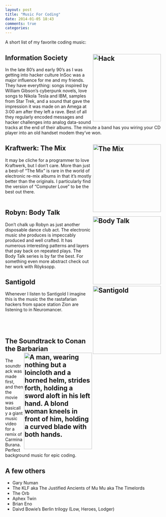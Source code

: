 ```yaml
---
layout: post
title: "Music For Coding"
date: 2014-01-05 18:43
comments: true
categories:
---
```

A short list of my favorite coding music:

## Information Society <img alt="Hack" align="right" src="http://upload.wikimedia.org/wikipedia/en/thumb/2/2d/Hack_InSoc_cover.jpg/220px-Hack_InSoc_cover.jpg" width="220" height="218" />
In the late 80’s and early 90’s as I was getting into hacker culture InSoc was a major influence for me and my friends. They have everything: songs inspired by William Gibson’s cyberpunk novels, love songs to Nikola Tesla and IBM, samples from Star Trek, and a sound that gave the impression it was made on an Amega at 3:00 am after they left a rave. Best of all they regularly encoded messages and hacker challenges into analog data-sound tracks at the end of their albums. The minute a band has you wiring your CD player into an old handset modem they’ve won.

## Kraftwerk: The Mix <img alt="The Mix" align="right" src="http://upload.wikimedia.org/wikipedia/en/thumb/0/00/The_Mix.jpg/220px-The_Mix.jpg" width="220" height="219" />
It may be cliche for a programmer to love Kraftwerk, but I don’t care. More than just a best-of “The Mix” is rare in the world of electronic re-mix albums in that it’s mostly better than the originals. I particularly find the version of “Computer Love” to be the best out there.
<br /><br />

## Robyn: Body Talk <img alt="Body Talk"  align="right" src="http://upload.wikimedia.org/wikipedia/en/thumb/7/70/Body_Talk.jpg/220px-Body_Talk.jpg" width="220" height="220" class="thumbborder" />
Don’t chalk up Robyn as just another disposable  dance club act. The electronic music she produces is impeccably produced and well crafted. It has numerous interesting patterns and layers that pay back on repeated plays. The Body Talk series is by far the best. For something even more abstract check out her work with Röyksopp.

## Santigold <img alt="Santigold" align="right" src="//upload.wikimedia.org/wikipedia/en/thumb/d/db/Santogoldalbum.jpg/220px-Santogoldalbum.jpg" width="220" height="220" />
Whenever I listen to Santigold I imagine this is the music the the rastafarian hackers from space station Zion are listening to in Neuromancer.
<br /><br /><br /><br />
## The Soundtrack to Conan the Barbarian <img align="right" alt="A man, wearing nothing but a loincloth and a horned helm, strides forth, holding a sword aloft in his left hand. A blond woman kneels in front of him, holding a curved blade with both hands." src="http:////upload.wikimedia.org/wikipedia/en/thumb/8/81/Conan_the_Barbarian_by_Renato_Casaro.jpg/220px-Conan_the_Barbarian_by_Renato_Casaro.jpg" width="220" height="312" />
The soundtrack was made first, and then the movie was basically a giant music video for a remix of Carmina Burana. Perfect background music for epic coding.

## A few others
<p>
<ul>
<li>Gary Numan</li>
<li>The KLF aka The Justified Ancients of Mu Mu aka The Timelords</li>
<li>The Orb</li>
<li>Aphex Twin </li>
<li>Brian Eno</li>
<li>Daivd Bowie’s Berlin trilogy (Low, Heroes, Lodger)</li>
</ul>
</p>
